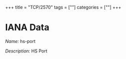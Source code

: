 +++
title = "TCP/2570"
tags = [""]
categories = [""]
+++

# IANA Data

_Name:_ hs-port

_Description:_ HS Port

